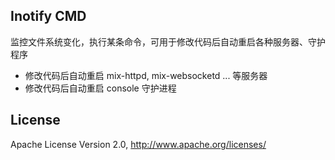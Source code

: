 ## Inotify CMD

监控文件系统变化，执行某条命令，可用于修改代码后自动重启各种服务器、守护程序

- 修改代码后自动重启 mix-httpd, mix-websocketd ... 等服务器
- 修改代码后自动重启 console 守护进程

## License

Apache License Version 2.0, http://www.apache.org/licenses/
